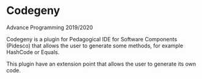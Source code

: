 # Codegeny
Advance Programming 2019/2020

Codegeny is a plugin for Pedagogical IDE for Software Components (Pidesco) that allows the user to generate some methods, for example HashCode or Equals.

This plugin have an extension point that allows the user to generate its own code.
